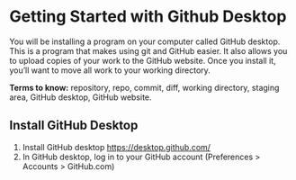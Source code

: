 # Getting Started with Github Desktop
You will be installing a program on your computer called GitHub desktop. This is a program that makes using git and GitHub easier. It also allows you to upload copies of your work to the GitHub website. Once you install it, you’ll want to move all work to your working directory.

**Terms to know:** repository, repo, commit, diff, working directory, staging area, GitHub desktop, GitHub website.

## Install GitHub Desktop
1. Install GitHub desktop https://desktop.github.com/
2. In GitHub desktop, log in to your GitHub account (Preferences > Accounts > GitHub.com)
